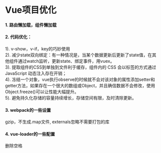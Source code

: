 # Vue项目优化
#### 1. 路由懒加载，组件懒加载
#### 2. 代码优化：   
1). v-show，v-if，key的巧妙使用   
2). 减少state双向绑定：有一种情况是，当某个数据更新后更新了state值，在其他组件通过watch监听，更新state、绑定事件，用vuex。  
3). 提取组件的CSS到单独到文件利于缓存，组件内的 CSS 会以标签的方式通过 JavaScript 动态注入存在开销；   
4). 冻结一个对象，vue执行observe的时候就不会对该对象的属性添加setter和getter方法，如果存在一个很大的数组或Object，并且确信数据不会修改，使用Object.freeze()可以让性能大幅提升。     
5). 避免持久化存储的容量持续增长，存储空间有限，及时清除更新。     
#### 3. webpack的一些设置
gzip，不生成.map文件, externals忽略不需要打包的库
#### 4. vue-loader的一些配置
删除空格